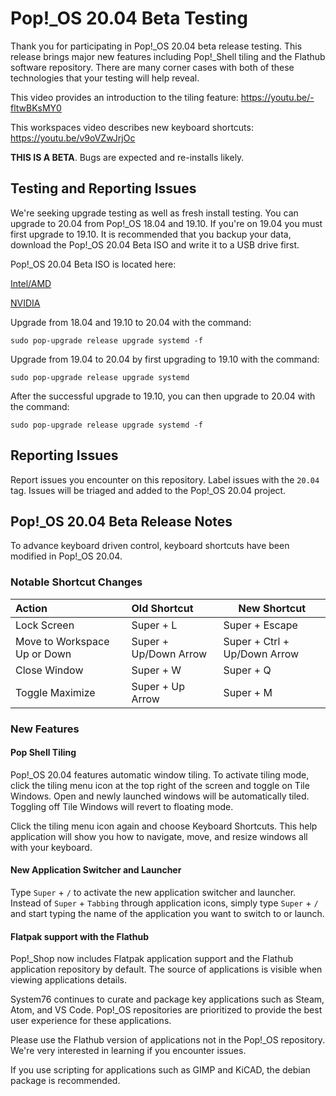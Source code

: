 # Pop!_OS 20.04 Beta Testing

Thank you for participating in Pop!\_OS 20.04 beta release testing. This release brings major new features including Pop!_Shell tiling and the Flathub software repository. There are many corner cases with both of these technologies that your testing will help reveal.

This video provides an introduction to the tiling feature: https://youtu.be/-fltwBKsMY0

This workspaces video describes new keyboard shortcuts: https://youtu.be/v9oVZwJrjOc

**THIS IS A BETA**. Bugs are expected and re-installs likely.

## Testing and Reporting Issues

We're seeking upgrade testing as well as fresh install testing. You can upgrade to 20.04 from Pop!\_OS 18.04 and 19.10. If you're on 19.04 you must first upgrade to 19.10. It is recommended that you backup your data, download the Pop!\_OS 20.04 Beta ISO and write it to a USB drive first.

Pop!_OS 20.04 Beta ISO is located here:

[Intel/AMD](https://pop-iso.sfo2.cdn.digitaloceanspaces.com/20.04/amd64/intel/4/pop-os_20.04_amd64_intel_4.iso)


[NVIDIA](https://pop-iso.sfo2.cdn.digitaloceanspaces.com/20.04/amd64/nvidia/4/pop-os_20.04_amd64_nvidia_4.iso)

Upgrade from 18.04 and 19.10 to 20.04 with the command:
```
sudo pop-upgrade release upgrade systemd -f
```

Upgrade from 19.04 to 20.04 by first upgrading to 19.10 with the command:
```
sudo pop-upgrade release upgrade systemd
```

After the successful upgrade to 19.10, you can then upgrade to 20.04 with the command:
```
sudo pop-upgrade release upgrade systemd -f
```

## Reporting Issues

Report issues you encounter on this repository. Label issues with the `20.04` tag. Issues will be triaged and added to the Pop!\_OS 20.04 project.

## Pop!_OS 20.04 Beta Release Notes

To advance keyboard driven control, keyboard shortcuts have been modified in Pop!_OS 20.04.

### Notable Shortcut Changes

|          Action            |     Old Shortcut      |      New Shortcut  |
|:---------------------------| :-------------------- |--------------------|
Lock Screen                 | Super + L             | Super + Escape |
Move to Workspace Up or Down | Super + Up/Down Arrow | Super + Ctrl + Up/Down Arrow
Close Window                 | Super + W             | Super + Q
Toggle Maximize              | Super + Up Arrow      | Super + M

### New Features

#### Pop Shell Tiling
Pop!_OS 20.04 features automatic window tiling. To activate tiling mode, click the tiling menu icon at the top right of the screen and toggle on Tile Windows. Open and newly launched windows will be automatically tiled. Toggling off Tile Windows will revert to floating mode.

Click the tiling menu icon again and choose Keyboard Shortcuts. This help application will show you how to navigate, move, and resize windows all with your keyboard.

#### New Application Switcher and Launcher
Type `Super` + `/` to activate the new application switcher and launcher. Instead of `Super` + `Tabbing` through application icons, simply type `Super` + `/` and start typing the name of the application you want to switch to or launch.

#### Flatpak support with the Flathub
Pop!_Shop now includes Flatpak application support and the Flathub application repository by default. The source of applications is visible when viewing applications details.

System76 continues to curate and package key applications such as Steam, Atom, and VS Code. Pop!_OS repositories are prioritized to provide the best user experience for these applications.

Please use the Flathub version of applications not in the Pop!_OS repository. We're very interested in learning if you encounter issues.

If you use scripting for applications such as GIMP and KiCAD, the debian package is recommended.

